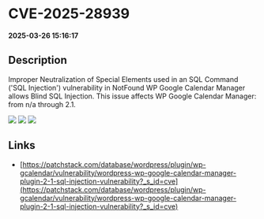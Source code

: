 # CVE-2025-28939

**2025-03-26 15:16:17**

## Description
Improper Neutralization of Special Elements used in an SQL Command ('SQL Injection') vulnerability in NotFound WP Google Calendar Manager allows Blind SQL Injection. This issue affects WP Google Calendar Manager: from n/a through 2.1.

![](https://img.shields.io/static/v1?label=Score&message=8.5&color=red)
![](https://img.shields.io/static/v1?label=Severity&message=HIGH&color=red)
![](https://img.shields.io/static/v1?label=CWE&message=SQL&color=green)

## Links
- [https://patchstack.com/database/wordpress/plugin/wp-gcalendar/vulnerability/wordpress-wp-google-calendar-manager-plugin-2-1-sql-injection-vulnerability?_s_id=cve](https://patchstack.com/database/wordpress/plugin/wp-gcalendar/vulnerability/wordpress-wp-google-calendar-manager-plugin-2-1-sql-injection-vulnerability?_s_id=cve)
